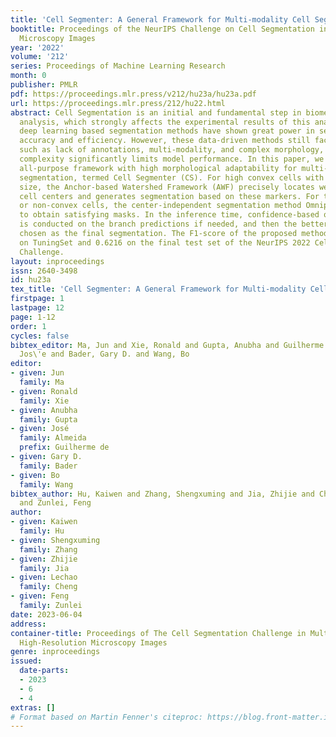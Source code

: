 ```yaml
---
title: 'Cell Segmenter: A General Framework for Multi-modality Cell Segmentation '
booktitle: Proceedings of the NeurIPS Challenge on Cell Segmentation in Muliti-modality
  Microscopy Images
year: '2022'
volume: '212'
series: Proceedings of Machine Learning Research
month: 0
publisher: PMLR
pdf: https://proceedings.mlr.press/v212/hu23a/hu23a.pdf
url: https://proceedings.mlr.press/212/hu22.html
abstract: Cell Segmentation is an initial and fundamental step in biomedical image
  analysis, which strongly affects the experimental results of this analysis. Recently,
  deep learning based segmentation methods have shown great power in segmentation
  accuracy and efficiency. However, these data-driven methods still face many challenges,
  such as lack of annotations, multi-modality, and complex morphology, where morphological
  complexity significantly limits model performance. In this paper, we propose a new
  all-purpose framework with high morphological adaptability for multi-modality cell
  segmentation, termed Cell Segmenter (CS). For high convex cells with an arbitrary
  size, the Anchor-based Watershed Framework (AWF) precisely locates well-defined
  cell centers and generates segmentation based on these markers. For those elongated
  or non-convex cells, the center-independent segmentation method Omnipose is adopted
  to obtain satisfying masks. In the inference time, confidence-based quality estimation
  is conducted on the branch predictions if needed, and then the better result is
  chosen as the final segmentation. The F1-score of the proposed method reaches 0.8537
  on TuningSet and 0.6216 on the final test set of the NeurIPS 2022 Cell Segmentation
  Challenge.
layout: inproceedings
issn: 2640-3498
id: hu23a
tex_title: 'Cell Segmenter: A General Framework for Multi-modality Cell Segmentation '
firstpage: 1
lastpage: 12
page: 1-12
order: 1
cycles: false
bibtex_editor: Ma, Jun and Xie, Ronald and Gupta, Anubha and Guilherme de Almeida,
  Jos\'e and Bader, Gary D. and Wang, Bo
editor:
- given: Jun
  family: Ma
- given: Ronald
  family: Xie
- given: Anubha
  family: Gupta
- given: José
  family: Almeida
  prefix: Guilherme de
- given: Gary D.
  family: Bader
- given: Bo
  family: Wang
bibtex_author: Hu, Kaiwen and Zhang, Shengxuming and Jia, Zhijie and Cheng, Lechao
  and Zunlei, Feng
author:
- given: Kaiwen
  family: Hu
- given: Shengxuming
  family: Zhang
- given: Zhijie
  family: Jia
- given: Lechao
  family: Cheng
- given: Feng
  family: Zunlei
date: 2023-06-04
address:
container-title: Proceedings of The Cell Segmentation Challenge in Multi-modality
  High-Resolution Microscopy Images
genre: inproceedings
issued:
  date-parts:
  - 2023
  - 6
  - 4
extras: []
# Format based on Martin Fenner's citeproc: https://blog.front-matter.io/posts/citeproc-yaml-for-bibliographies/
---
```

